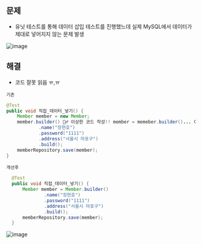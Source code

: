 ## 문제
- 유닛 테스트를 통해 데이터 삽입 테스트를 진행했느데 실제 MySQL에서 데이터가 제대로 넣어지지 않는 문제 발생

![image](https://user-images.githubusercontent.com/61215550/154872087-c49d88cd-5bd0-4bec-bad7-61530d358e1c.png)

## 해결
- 코드 잘못 읽음 ㅠ,ㅠ

`기존`
```java
@Test
public void 직접_데이터_넣기() {
    Member member = new Member;
    member.builder() 🤷‍♂️ 이상한 코드 작성!! member = memeber.builder()... 이게 정답
            .name("장현호")
            .password("1111")
            .address("서울시 마포구")
            .build();
    memberRepository.save(member);
}
```

`개선후`
```java
  @Test
  public void 직접_데이터_넣기() {
      Member member = Member.builder()
              .name("장현호")
              .password("1111")
              .address("서울시 마포구")
              .build();
      memberRepository.save(member);
  }
```

![image](https://user-images.githubusercontent.com/61215550/154872205-a95f6686-f16a-4692-97d1-409774f86134.png)
